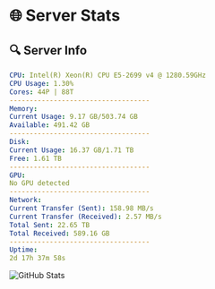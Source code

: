 # 🌐 Server Stats
## 🔍 Server Info
```yaml
CPU: Intel(R) Xeon(R) CPU E5-2699 v4 @ 1280.59GHz
CPU Usage: 1.30%
Cores: 44P | 88T
-----------------------------------
Memory:
Current Usage: 9.17 GB/503.74 GB
Available: 491.42 GB
-----------------------------------
Disk:
Current Usage: 16.37 GB/1.71 TB
Free: 1.61 TB
-----------------------------------
GPU:
No GPU detected
-----------------------------------
Network:
Current Transfer (Sent): 158.98 MB/s
Current Transfer (Received): 2.57 MB/s
Total Sent: 22.65 TB
Total Received: 589.16 GB
-----------------------------------
Uptime:
2d 17h 37m 58s
```
![GitHub Stats](https://img.shields.io/badge/Updated-2025-02-10_16:21:16-blue)